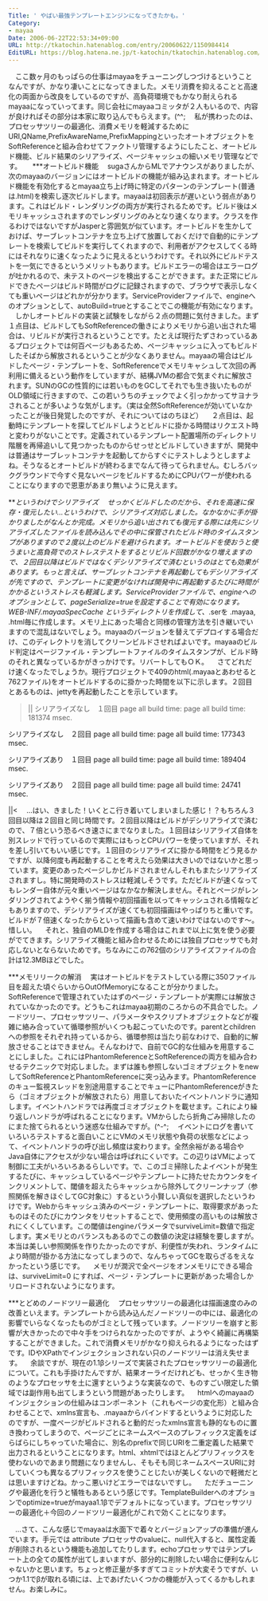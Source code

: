 ```yaml
---
Title: ' やばい最強テンプレートエンジンになってきたかも。'
Category:
- mayaa
Date: 2006-06-22T22:53:34+09:00
URL: http://tkatochin.hatenablog.com/entry/20060622/1150984414
EditURL: https://blog.hatena.ne.jp/t-katochin/tkatochin.hatenablog.com/atom/entry/6653586347154755906
---
```


　ここ数ヶ月のもっぱらの仕事はmayaaをチューニングしつづけるということなんですが、かなり凄いことになってきました。メモリ消費を抑えることと高速化の両面から改良をしているのですが、高負荷環境でもかなり耐えられるmayaaになっていってます。同じ会社にmayaaコミッタが２人もいるので、内容が良ければその部分は本家に取り込んでもらえます。(^^;
　私が携わったのは、プロセッサツリーの最適化、消費メモリを軽減するためにURI,QName,PrefixAwareName,PrefixMappingといったオートオブジェクトをSoftReferenceと組み合わせてファクトリ管理するようにしたこと、オートビルド機能、ビルド結果のシリアライズ、ページキャッシュの細いメモリ管理などです。
　
***オートビルド機能
　sugaさんからMLでアナウンスがありましたが、次のmayaaのバージョンにはオートビルドの機能が組み込まれます。オートビルド機能を有効化するとmayaa立ち上げ時に特定のパターンのテンプレート(普通は.html)を検索し逐次ビルドします。mayaaは初回表示が遅いという弱点があります。これはビルド・レンダリングの両方が実行されるためです。ビルド後はメモリキャッシュされますのでレンダリングのみとなり速くなります。クラスを作るわけではないですがJasperと雰囲気が似ています。オートビルドを生かしておけば、サーブレットコンテナを立ち上げて放置しておくだけで自動的にテンプレートを検索してビルドを実行してくれますので、利用者がアクセスしてくる時にはそれなりに速くなったように見えるというわけです。それ以外にビルドテストを一気にできるというメリットもあります。ビルドエラーの場合はエラーログが吐かれるので、未テストのページを検出することができます。また正常にビルドできたページはビルド時間がログに記録されますので、ブラウザで表示しなくても重いページはどれかが分かります。ServiceProviderファイルで、engineへのオプションとして、autoBuild=trueとすることでこの機能が有効になります。
　しかしオートビルドの実装と試験をしながら２点の問題に気付きました。まず１点目は、ビルドしてもSoftReferenceの働きによりメモリから追い出された場合は、リビルドが実行されるということです。たとえば現行たずさわっているあるプロジェクトでは何百ページもあるため、ページキャッシュに入ってもビルドしたそばから解放されるということが少なくありません。mayaaの場合はビルドしたページ・テンプレートを、SoftReferenceでメモリキャシュして次回の再利用に備えるという動作をしていますが、結構JVMの都合で気まぐれに解放されます。SUNのGCの性質的には若いものをGCしてそれでも生き抜いたものがOLD領域に行きますので、この若いうちのチェックでよく引っかかってサヨナラされることが多いような気がします。（実は全然SoftReferenceが効いていなかったことが後日発覚したのですが、それについてはのちほど）
　２点目は、起動時にテンプレートを探してビルドしようとビルドに掛かる時間はリクエスト時と変わりがないことです。定義されているテンプレート配置場所のディレクトリ階層を再帰追いして見つかったものからせっせとビルドしていきますが、開発中は普通はサーブレットコンテナを起動してからすぐにテストしようとしますよね。そうなるとオートビルドが終わるまでなんて待ってられません。むしろバックグラウンドで今すぐ見ないページをビルドするためにCPUパワーが使われることになりますので恩恵があまり無いように見えます。

***というわけでシリアライズ
　せっかくビルドしたのだから、それを高速に保存・復元したい…というわけで、シリアライズ対応しました。なかなかに手が掛かりましたがなんとか完成。メモリから追い出されても復元する際には先にシリアライズしたファイルを読み込んでその中に保管されたビルド時のタイムスタンプがありますので２度以上のビルドを避けられます。オートビルドを使おうと使うまいと高負荷でのストレステストをするとリビルド回数がかなり増えますので、２回目以降はビルドではなくデシリアライズで済むというのはとても効果があります。もっと言えば、サーブレットコンテナを再起動してもデシリアライズが先ですので、テンプレートに変更がなければ開発中に再起動するたびに時間がかかるというストレスも軽減します。ServiceProviderファイルで、engineへのオプションとして、pageSerialize=trueを設定することで有効になります。WEB-INF/.mayaaSpecCache というディレクトリを作成して、*.serを .mayaa, .html毎に作成します。メモリ上にあった場合と同様の管理方法を引き継いでいますので混乱はないでしょう。mayaaのバージョンを替えてデプロイする場合だけ、このディレクトリを消してクリーンビルドさせればよいです。mayaaのビルド判定はページファイル・テンプレートファイルのタイムスタンプが、ビルド時のそれと異なっているかがきっかけです。リバートしてもＯＫ。
　さてどれだけ速くなったでしょうか。現行プロジェクトで409のhtml(.mayaaとあわせると762ファイル)をオートビルドするのに掛かった時間を以下に示します。２回目とあるものは、jettyを再起動したことを示しています。
>||
シリアライズなし　１回目
  page all build time:       page all build time: 181374 msec.
  
シリアライズなし　２回目
  page all build time:       page all build time: 177343 msec.
  

シリアライズあり　１回目
  page all build time:       page all build time: 189404 msec.

シリアライズあり　２回目
  page all build time:       page all build time: 24741 msec.

||<
　…はい、きました！いくとこ行き着いてしまいました感じ！？もちろん３回目以降は２回目と同じ時間です。２回目以降はビルドがデシリアライズで済むので、７倍という恐るべき速さにまでなりました。１回目はシリアライズ自体を別スレッドで行っているので実際にはもっとCPUパワーを使っていますが、それを差し引いてもいい感じです。１回目のシリアライズに掛かる時間をどう見るかですが、以降何度も再起動することを考えたら効果は大きいのではないかと思っています。変更のあったページしかビルドされませんしそれもまたシリアライズされますし。特に開発時のストレスは軽減しそうです。ただビルドが速くなってもレンダー自体が元々重いページはなかなか解決しません。それとページがレンダリングされてようやく揃う情報や初回描画を以ってキャッシュされる情報などもありますので、デシリアライズが速くても初回描画はやっぱりちと重いです。ビルドが７倍速くなったからといって描画も含めて速いわけではないのです〜。惜しい。
　それと、独自のMLDを作成する場合はこれまで以上に気を使う必要がでてきます。シリアライズ機能と組み合わせるためには独自プロセッサでも対応しないとならないためです。ちなみにこの762個のシリアライズファイルの合計は12.3MBほどでした。

***メモリリークの解消
　実はオートビルドをテストしている際に350ファイル目を超えた頃ぐらいからOutOfMemoryになることが分かりました。SoftReferenceで管理されていたはずのページ・テンプレートが実際には解放されていなかったのです。どうもこれはmayaa初期のころからの不具合でした。ノードツリー、プロセッサツリー、パラメータやスクリプトオブジェクトなどが複雑に絡み合っていて循環参照がいくつも起こっていたのです。parentとchildrenへの参照をそれぞれ持っているから、循環参照は当たり前なわけで、自動的に解放させることはできません。そんなわけで、自前でGC的な仕組みを用意することにしました。これにはPhantomReferenceとSoftReferenceの両方を組み合わせるテクニックで対応しました。まずは誰も参照しないゴミオブジェクトをnewしてSoftReferenceとPhantomReferenceに突っ込みます。PhantomReferenceのキュー監視スレッドを別途用意することでキューにPhantomReferenceがきたら（ゴミオブジェクトが解放されたら）用意しておいたイベントハンドラに通知します。イベントハンドラでは再度ゴミオブジェクトを載せます。これにより繰り返しハンドラが呼ばれることになります。VMからしたら折角ごみ掃除したのにまた捨てられるという迷惑な仕組みですが。(^-^;
　イベントにログを書いていろいろテストすると面白いことにVMのメモリ状態や負荷の状態などによって、イベントハンドラの呼び出し頻度は変わります。全然余裕がある場合やJava自体にアクセスが少ない場合は呼ばれにくいです。この辺りはVMによって制御に工夫がいろいろあるらしいです。で、このゴミ掃除したよイベントが発生するたびに、キャッシュしているページやテンプレートに持たせたカウンタをインクリメントして、閾値を超えたらキャッシュから除外してクリーンナップ（参照関係を解きほぐしてGC対象に）するという小賢しい真似を選択したというわけです。Webからキャッシュ済みのページ・テンプレートに、取得要求があったものはそのたびにカウンタをリセットすることで、使用頻度の高いものは解放されにくくしています。この閾値はengineパラメータでsurviveLimit=数値で指定します。実メモリとのバランスもあるのでこの数値の決定は経験を要しますが。本当は美しい参照関係を作りたかったのですが、利便性が失われ、ランタイムにより時間が掛かる方法になってしまうので、なんちゃってGCを取らざるをえなかったという感じです。
　メモリが潤沢で全ページをオンメモリにできる場合は、surviveLimit=0 にすれば、ページ・テンプレートに更新があった場合しかリロードされないようになります。

***とどめのノードツリー最適化
　プロセッサツリーの最適化は描画速度のみの改善といえます。テンプレートから読み込んだノードツリーの中には、最適化の影響でいらなくなったものがゴミとして残っています。ノードツリーを崩すと影響が大きかったので中々手をつけられなかったのですが、ようやく綺麗に再構築することができました。これで消費メモリがかなり抑えられるようになったはずです。IDやXPathでインジェクションされない只のノードツリーは消え失せます。
　余談ですが、現在の1.1βシリーズで実装されたプロセッサツリーの最適化について。これも手掛けたんですが、結果オーライだけれども、せっかく生き物のようなプロセッサを土に還すというような実装なので、ものすごい限定した領域では副作用も出てしまうという問題があったりします。
　htmlへのmayaaのインジェクションの仕組みはコンポーネント（これもページの変化形）と組み合わせることで、xmlns宣言も、.mayaaからバインドするというように対応したのですが、一度ページがビルドされると動的だったxmlns宣言も静的なものに置き換わってしまうので、ページごとにネームスペースのプレフィックス定義をばらばらにしちゃっていた場合に、別名のprefixで同じURIを二重定義した結果で出力されるということになります。html、xhtmlではほとんどプリフィックスを使わないのであまり問題になりませんし、そもそも同じネームスペースURIに対していくつも異なるプリフィックスを使うことじたいが美しくないので軽微だとは思いますけどね。かっこ悪いけどエラーではないですし。
　ただチューニングや最適化を行うと犠牲もあるという感じです。TemplateBuilderへのオプションでoptimize=trueがmayaa1.1βでデフォルトになっています。プロセッサツリーの最適化＋今回のノードツリー最適化がこれで効くことになります。

　…さて、こんな感じでmayaaは水面下で着々とバージョンアップの準備が進んでいます。手元では attribute プロセッサのvalueに、null代入すると、属性定義が削除されるという機能も追加してたりします。echoプロセッサではテンプレート上の全ての属性が出てしまいますが、部分的に削除したい場合に便利なんじゃないかと思います。ちょっと修正量が多すぎてコミットが大変そうですが、いつか1.1でβが取れる頃には、上であげたいくつかの機能が入ってくるかもしれません。お楽しみに。
